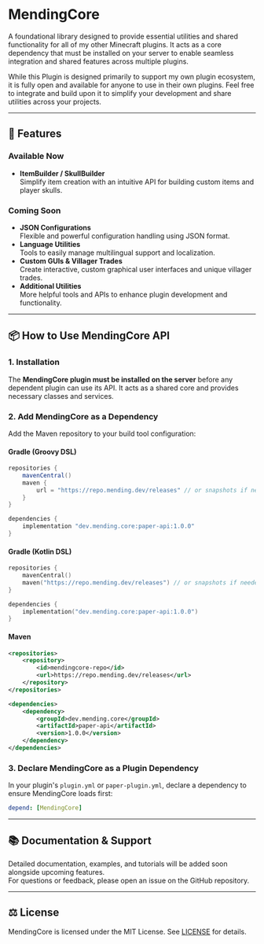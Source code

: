 # MendingCore


A foundational library designed to provide essential utilities and shared functionality for all of my other Minecraft plugins. It acts as a core dependency that must be installed on your server to enable seamless integration and shared features across multiple plugins.

While this Plugin is designed primarily to support my own plugin ecosystem, it is fully open and available for anyone to use in their own plugins. Feel free to integrate and build upon it to simplify your development and share utilities across your projects.

---

## 🚀 Features

### Available Now
- **ItemBuilder / SkullBuilder**  
  Simplify item creation with an intuitive API for building custom items and player skulls.

### Coming Soon
- **JSON Configurations**  
  Flexible and powerful configuration handling using JSON format.
- **Language Utilities**  
  Tools to easily manage multilingual support and localization.
- **Custom GUIs & Villager Trades**  
  Create interactive, custom graphical user interfaces and unique villager trades.
- **Additional Utilities**  
  More helpful tools and APIs to enhance plugin development and functionality.

---

## 📦 How to Use MendingCore API

### 1. Installation

The **MendingCore plugin must be installed on the server** before any dependent plugin can use its API. It acts as a shared core and provides necessary classes and services.

### 2. Add MendingCore as a Dependency

Add the Maven repository to your build tool configuration:

#### Gradle (Groovy DSL)

```groovy
repositories {
    mavenCentral()
    maven {
        url = "https://repo.mending.dev/releases" // or snapshots if needed
    }
}

dependencies {
    implementation "dev.mending.core:paper-api:1.0.0"
}
```

#### Gradle (Kotlin DSL)

```kotlin
repositories {
    mavenCentral()
    maven("https://repo.mending.dev/releases") // or snapshots if needed
}

dependencies {
    implementation("dev.mending.core:paper-api:1.0.0")
}
```

#### Maven

```xml
<repositories>
    <repository>
        <id>mendingcore-repo</id>
        <url>https://repo.mending.dev/releases</url>
    </repository>
</repositories>

<dependencies>
    <dependency>
        <groupId>dev.mending.core</groupId>
        <artifactId>paper-api</artifactId>
        <version>1.0.0</version>
    </dependency>
</dependencies>
```

### 3. Declare MendingCore as a Plugin Dependency

In your plugin's `plugin.yml` or `paper-plugin.yml`, declare a dependency to ensure MendingCore loads first:

```yaml
depend: [MendingCore]
```

---

## 📚 Documentation & Support

Detailed documentation, examples, and tutorials will be added soon alongside upcoming features.  
For questions or feedback, please open an issue on the GitHub repository.

---

## ⚖️ License

MendingCore is licensed under the MIT License. See [LICENSE](LICENSE) for details.